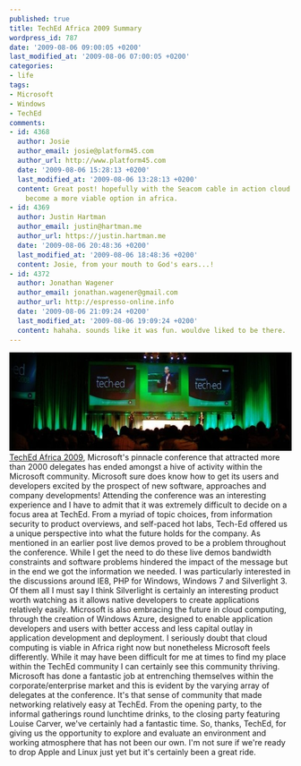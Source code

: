 ```yaml
---
published: true
title: TechEd Africa 2009 Summary
wordpress_id: 787
date: '2009-08-06 09:00:05 +0200'
last_modified_at: '2009-08-06 07:00:05 +0200'
categories:
- life
tags:
- Microsoft
- Windows
- TechEd
comments:
- id: 4368
  author: Josie
  author_email: josie@platform45.com
  author_url: http://www.platform45.com
  date: '2009-08-06 15:28:13 +0200'
  last_modified_at: '2009-08-06 13:28:13 +0200'
  content: Great post! hopefully with the Seacom cable in action cloud computing will
    become a more viable option in africa.
- id: 4369
  author: Justin Hartman
  author_email: justin@hartman.me
  author_url: https://justin.hartman.me
  date: '2009-08-06 20:48:36 +0200'
  last_modified_at: '2009-08-06 18:48:36 +0200'
  content: Josie, from your mouth to God's ears...!
- id: 4372
  author: Jonathan Wagener
  author_email: jonathan.wagener@gmail.com
  author_url: http://espresso-online.info
  date: '2009-08-06 21:09:24 +0200'
  last_modified_at: '2009-08-06 19:09:24 +0200'
  content: hahaha. sounds like it was fun. wouldve liked to be there.
---
```

<img src="/assets/images/uploads/2009/08/banner-event.jpg" alt="TechEd Africa 2009" title="TechEd Africa 2009" width="600" height="176" class="alignnone size-full wp-image-789" />
<a href="http://www.teched.co.za">TechEd Africa 2009</a>, Microsoft's pinnacle conference that attracted more than 2000 delegates has ended amongst a hive of activity within the Microsoft community. Microsoft sure does know how to get its users and developers excited by the prospect of new software, approaches and company developments!
Attending the conference was an interesting experience and I have to admit that it was extremely difficult to decide on a focus area at TechEd. From a myriad of topic choices, from information security to product overviews, and self-paced hot labs, Tech-Ed offered us a unique perspective into what the future holds for the company.
As mentioned in an earlier post live demos proved to be a problem throughout the conference. While I get the need to do these live demos bandwidth constraints and software problems hindered the impact of the message but in the end we got the information we needed.
I was particularly interested in the discussions around IE8, PHP for Windows, Windows 7 and Silverlight 3. Of them all I must say I think Silverlight is certainly an interesting product worth watching as it allows native developers to create applications relatively easily.
Microsoft is also embracing the future in cloud computing, through the creation of Windows Azure, designed to enable application developers and users with better access and less capital outlay in application development and deployment. I seriously doubt that cloud computing is viable in Africa right now but nonetheless Microsoft feels differently.
While it may have been difficult for me at times to find my place within the TechEd community I can certainly see this community thriving. Microsoft has done a fantastic job at entrenching themselves within the corporate/enterprise market and this is evident by the varying array of delegates at the conference.
It's that sense of community that made networking relatively easy at TechEd. From the opening party, to the informal gatherings round lunchtime drinks, to the closing party featuring Louise Carver, we've certainly had a fantastic time.
So, thanks, TechEd, for giving us the opportunity to explore and evaluate an environment and working atmosphere that has not been our own. I'm not sure if we're ready to drop Apple and Linux just yet but it's certainly been a great ride.
